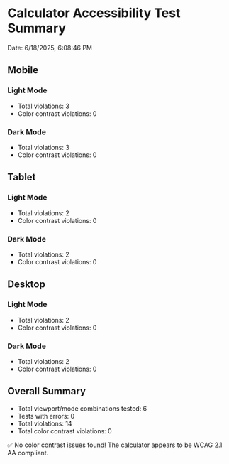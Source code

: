 # Calculator Accessibility Test Summary

Date: 6/18/2025, 6:08:46 PM

## Mobile

### Light Mode

- Total violations: 3
- Color contrast violations: 0

### Dark Mode

- Total violations: 3
- Color contrast violations: 0

## Tablet

### Light Mode

- Total violations: 2
- Color contrast violations: 0

### Dark Mode

- Total violations: 2
- Color contrast violations: 0

## Desktop

### Light Mode

- Total violations: 2
- Color contrast violations: 0

### Dark Mode

- Total violations: 2
- Color contrast violations: 0

## Overall Summary

- Total viewport/mode combinations tested: 6
- Tests with errors: 0
- Total violations: 14
- Total color contrast violations: 0

✅ No color contrast issues found! The calculator appears to be WCAG 2.1 AA compliant.
